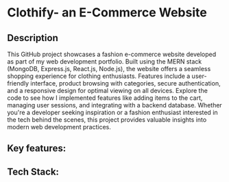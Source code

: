 # Clothify- an E-Commerce Website

## Description
This GitHub project showcases a fashion e-commerce website developed as part of my web development portfolio. Built using the MERN stack (MongoDB, Express.js, React.js, Node.js), the website offers a seamless shopping experience for clothing enthusiasts. Features include a user-friendly interface, product browsing with categories, secure authentication, and a responsive design for optimal viewing on all devices. Explore the code to see how I implemented features like adding items to the cart, managing user sessions, and integrating with a backend database. Whether you're a developer seeking inspiration or a fashion enthusiast interested in the tech behind the scenes, this project provides valuable insights into modern web development practices.


## Key features:

<To be Added>

## Tech Stack:

<To be Added>
